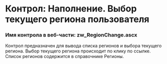 ﻿---
description: 2.4.9.1
---
# Контрол: Наполнение. Выбор текущего региона пользователя
### Имя контрола в веб-части: zw_RegionChange.ascx
Контрол предназначен для вывода списка регионов и выбора текущего региона.
Выбор текущего региона происходит по клику по ссылке.
Список регионов содержится в справочнике Регионы.

